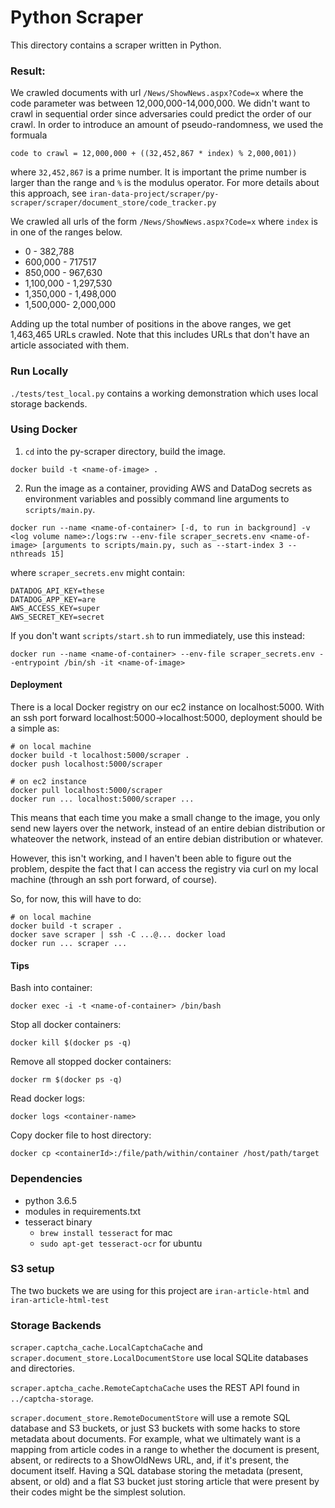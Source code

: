 # Python Scraper

This directory contains a scraper written in Python.

### Result:

We crawled documents with url `/News/ShowNews.aspx?Code=x` where the code parameter was between 12,000,000-14,000,000. 
We didn't want to crawl in sequential order since adversaries could predict the order of our crawl. In order to introduce
an amount of pseudo-randomness, we used the formuala

`code to crawl = 12,000,000 + ((32,452,867 * index) % 2,000,001))`

where `32,452,867` is a prime number. It is important the prime number is larger than the range and `%` is the modulus operator. 
For more details about this approach, see `iran-data-project/scraper/py-scraper/scraper/document_store/code_tracker.py`

We crawled all urls of the form `/News/ShowNews.aspx?Code=x` where `index` is in one of the ranges below.

* 0 - 382,788
* 600,000 - 717517
* 850,000 - 967,630 
* 1,100,000 -  1,297,530
* 1,350,000 - 1,498,000
* 1,500,000- 2,000,000 

Adding up the total number of positions in the above ranges, we get 1,463,465 URLs crawled. Note that this includes URLs
that don't have an article associated with them.

### Run Locally

`./tests/test_local.py` contains a working demonstration which uses local storage backends.

### Using Docker

1. `cd` into the py-scraper directory, build the image.

`docker build -t <name-of-image> .`

2. Run the image as a container, providing AWS and DataDog secrets as environment variables and possibly command line arguments to `scripts/main.py`.

`docker run --name <name-of-container> [-d, to run in background] -v <log volume name>:/logs:rw --env-file scraper_secrets.env <name-of-image> [arguments to scripts/main.py, such as --start-index 3 --nthreads 15]`

where `scraper_secrets.env` might contain:

```
DATADOG_API_KEY=these
DATADOG_APP_KEY=are
AWS_ACCESS_KEY=super
AWS_SECRET_KEY=secret
```

If you don't want `scripts/start.sh` to run immediately, use this instead:

`docker run --name <name-of-container> --env-file scraper_secrets.env --entrypoint /bin/sh -it <name-of-image>`

#### Deployment

There is a local Docker registry on our ec2 instance on localhost:5000.
With an ssh port forward localhost:5000->localhost:5000, deployment should be a simple as:

```
# on local machine
docker build -t localhost:5000/scraper .
docker push localhost:5000/scraper

# on ec2 instance
docker pull localhost:5000/scraper
docker run ... localhost:5000/scraper ...
```

This means that each time you make a small change to the image, you only send new layers over the network, instead of an entire debian distribution or whateover the network, instead of an entire debian distribution or whatever.

However, this isn't working, and I haven't been able to figure out the problem, despite the fact that I can access the registry via curl on my local machine (through an ssh port forward, of course).

So, for now, this will have to do:

```
# on local machine
docker build -t scraper .
docker save scraper | ssh -C ...@... docker load
docker run ... scraper ...
```

#### Tips

Bash into container:

`docker exec -i -t <name-of-container> /bin/bash`

Stop all docker containers:

`docker kill $(docker ps -q)`

Remove all stopped docker containers:

`docker rm $(docker ps -q)`

Read docker logs:

`docker logs <container-name>`

Copy docker file to host directory:

`docker cp <containerId>:/file/path/within/container /host/path/target`

### Dependencies

- python 3.6.5
- modules in requirements.txt
- tesseract binary
    - `brew install tesseract` for mac
    - `sudo apt-get tesseract-ocr` for ubuntu
    
### S3 setup

The two buckets we are using for this project are `iran-article-html` and `iran-article-html-test`

### Storage Backends

`scraper.captcha_cache.LocalCaptchaCache` and `scraper.document_store.LocalDocumentStore` use local SQLite databases and directories.

`scraper.aptcha_cache.RemoteCaptchaCache` uses the REST API found in `../captcha-storage`.

`scraper.document_store.RemoteDocumentStore` will use a remote SQL database and S3 buckets, or just S3 buckets with some hacks to store metadata about documents.
For example, what we ultimately want is a mapping from article codes in a range to whether the document is present, absent, or redirects to a ShowOldNews URL, and, if it's present, the document itself.
Having a SQL database storing the metadata (present, absent, or old) and a flat S3 bucket just storing article that were present by their codes might be the simplest solution.

